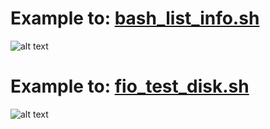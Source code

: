 # Example to: [bash_list_info.sh](bash_list_info.sh)
![alt text](https://github.com/ACEAkmoon/ShellBash/blob/master/bash_list_info.jpg)

# Example to: [fio_test_disk.sh](fio_test_disk.sh)
![alt text](https://github.com/ACEAkmoon/ShellBash/blob/master/fio_test_disk.jpg)
